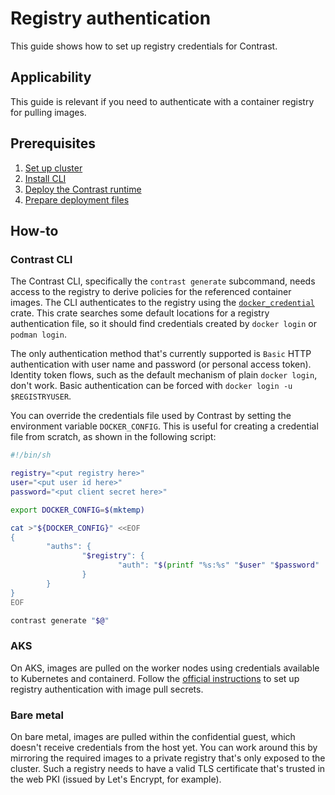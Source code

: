 # Registry authentication

This guide shows how to set up registry credentials for Contrast.

## Applicability

This guide is relevant if you need to authenticate with a container registry for
pulling images.

## Prerequisites

1. [Set up cluster](./cluster-setup/aks.md)
2. [Install CLI](./install-cli.md)
3. [Deploy the Contrast runtime](./workload-deployment/runtime-deployment.md)
4. [Prepare deployment files](./workload-deployment/deployment-file-preparation.md)

## How-to

### Contrast CLI

The Contrast CLI, specifically the `contrast generate` subcommand, needs access
to the registry to derive policies for the referenced container images. The CLI
authenticates to the registry using the
[`docker_credential`](https://crates.io/crates/docker_credential) crate. This
crate searches some default locations for a registry authentication file, so it
should find credentials created by `docker login` or `podman login`.

The only authentication method that's currently supported is `Basic` HTTP
authentication with user name and password (or personal access token). Identity
token flows, such as the default mechanism of plain `docker login`, don't work.
Basic authentication can be forced with `docker login -u $REGISTRYUSER`.

You can override the credentials file used by Contrast by setting the
environment variable `DOCKER_CONFIG`. This is useful for creating a credential
file from scratch, as shown in the following script:

```sh
#!/bin/sh

registry="<put registry here>"
user="<put user id here>"
password="<put client secret here>"

export DOCKER_CONFIG=$(mktemp)

cat >"${DOCKER_CONFIG}" <<EOF
{
        "auths": {
                "$registry": {
                        "auth": "$(printf "%s:%s" "$user" "$password" | base64 -w0)"
                }
        }
}
EOF

contrast generate "$@"
```

### AKS

On AKS, images are pulled on the worker nodes using credentials available to
Kubernetes and containerd. Follow the
[official instructions](https://kubernetes.io/docs/tasks/configure-pod-container/pull-image-private-registry/)
to set up registry authentication with image pull secrets.

### Bare metal

On bare metal, images are pulled within the confidential guest, which doesn't
receive credentials from the host yet. You can work around this by mirroring the
required images to a private registry that's only exposed to the cluster. Such a
registry needs to have a valid TLS certificate that's trusted in the web PKI
(issued by Let's Encrypt, for example).
